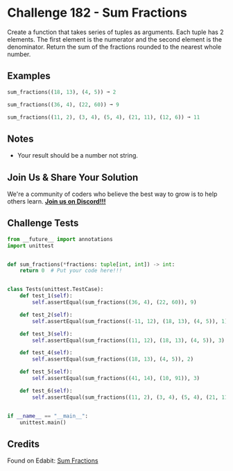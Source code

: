 # Challenge 182 - Sum Fractions

Create a function that takes series of tuples as arguments. Each tuple has 2 elements. The first element is the numerator and the second element is the denominator. Return the sum of the fractions rounded to the nearest whole number.

## Examples
```python
sum_fractions((18, 13), (4, 5)) ➞ 2

sum_fractions((36, 4), (22, 60)) ➞ 9

sum_fractions((11, 2), (3, 4), (5, 4), (21, 11), (12, 6)) ➞ 11
```
## Notes

- Your result should be a number not string.

## Join Us & Share Your Solution

We're a community of coders who believe the best way to grow is to help others learn. **[Join us on Discord!!!](https://discord.gg/sfHykntuGy)**

## Challenge Tests
```py
from __future__ import annotations
import unittest


def sum_fractions(*fractions: tuple[int, int]) -> int:
    return 0  # Put your code here!!!


class Tests(unittest.TestCase):
    def test_1(self):
        self.assertEqual(sum_fractions((36, 4), (22, 60)), 9)

    def test_2(self):
        self.assertEqual(sum_fractions((-11, 12), (18, 13), (4, 5)), 1)

    def test_3(self):
        self.assertEqual(sum_fractions((11, 12), (18, 13), (4, 5)), 3)

    def test_4(self):
        self.assertEqual(sum_fractions((18, 13), (4, 5)), 2)

    def test_5(self):
        self.assertEqual(sum_fractions((41, 14), (10, 91)), 3)

    def test_6(self):
        self.assertEqual(sum_fractions((11, 2), (3, 4), (5, 4), (21, 11), (12, 6)), 11)


if __name__ == "__main__":
    unittest.main()
```
## Credits

Found on Edabit: [Sum Fractions](https://edabit.com/challenge/qaNmoG4dAXRL5JqvA)
